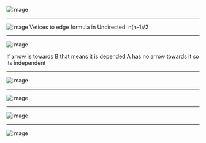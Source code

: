 ![image](https://github.com/user-attachments/assets/c1620948-d4ab-443c-beab-f07b8ae3e120)

---

![image](https://github.com/user-attachments/assets/89458ad8-c7fa-47df-9797-19283c0da8b4)
Vetices to edge formula in Undirected: n(n-1)/2

---

![image](https://github.com/user-attachments/assets/2d70f57e-39bd-4a72-96ed-ca6ec31f8924)

If arrow is towards B that means it is depended
A has no arrow towards it so its independent

---

![image](https://github.com/user-attachments/assets/6c26fdc8-13f0-40b8-98a4-82cfd16f2a6f)


---

![image](https://github.com/user-attachments/assets/55a2c364-0af5-4393-a734-bbeb8d96ba90)


---


![image](https://github.com/user-attachments/assets/05ba4eee-aeac-4999-bb95-8ee76779b17f)

---

![image](https://github.com/user-attachments/assets/213ae367-5628-4172-af21-840ab30e5098)
